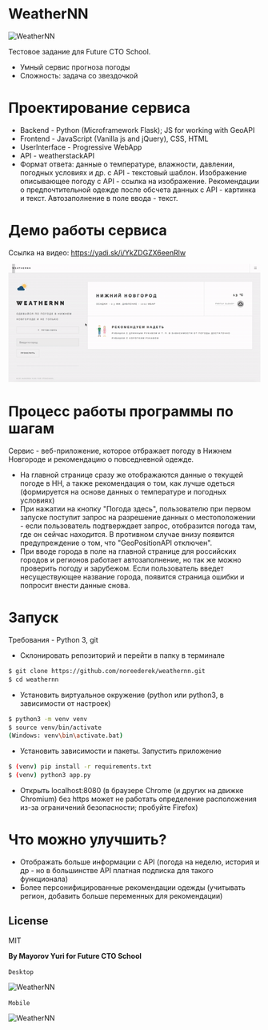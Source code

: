 # WeatherNN

![WeatherNN](https://i.ibb.co/py9dKJ7/logo.png)

Тестовое задание для Future CTO School.

  - Умный сервис прогноза погоды
  - Сложность: задача со звездочкой

# Проектирование сервиса

  - Backend - Python (Microframework Flask); JS for working with GeoAPI
  - Frontend - JavaScript (Vanilla js and jQuery), CSS, HTML
  - UserInterface - Progressive WebApp
  - API - weatherstackAPI
  - Формат ответа: данные о температуре, влажности, давлении, погодных условиях и др. c API - текстовый шаблон. Изображение описывающее погоду с API - ссылка на изображение. Рекомендации о предпочтительной одежде после обсчета данных с API - картинка и текст. Автозаполнение в поле ввода - текст.
 
# Демо работы сервиса

Ссылка на видео: https://yadi.sk/i/YkZDGZX6eenRlw

![](Weathernn.gif)
# Процесс работы программы по шагам

Сервис - веб-приложение, которое отбражает погоду в Нижнем Новгороде и рекомендацию о повседневной одежде.
  - На главной странице сразу же отображаются данные о текущей погоде в НН, а также рекомендация о том, как лучше одеться (формируется на основе данных о температуре и погодных условиях)
  - При нажатии на кнопку "Погода здесь", пользователю при первом запуске поступит запрос на разрешение данных о местоположении - если пользователь подтверждает запрос, отобразится погода там, где он сейчас находится. В противном случае внизу появится предупреждение о том, что "GeoPositionAPI отключен".
  - При вводе города в поле на главной странице для российских городов и регионов работает автозаполнение, но так же можно проверить погоду и зарубежом. Если пользователь введет несуществующее название города, появится страница ошибки и попросит внести данные снова.

# Запуск

Требования - Python 3, git

- Склонировать репозиторий и перейти в папку в терминале
```sh
$ git clone https://github.com/noreederek/weathernn.git
$ cd weathernn
```
- Установить виртуальное окружение (python или python3, в зависимости от настроек)
```sh
$ python3 -m venv venv
$ source venv/bin/activate
(Windows: venv\bin\activate.bat)
```
- Установить зависимости и пакеты. Запустить приложение
```sh
$ (venv) pip install -r requirements.txt
$ (venv) python3 app.py
```
- Открыть localhost:8080 (в браузере Chrome (и других на движке Chromium) без https может не работать определение расположения из-за ограничений безопасности; пробуйте Firefox)

# Что можно улучшить?

  - Отображать больше информации с API (погода на неделю, история и др - но в большинстве API платная подписка для такого функционала)
  - Более персонифицированные рекомендации одежды (учитывать регион, добавить больше переменных для рекомендации)

License
----
MIT

**By Mayorov Yuri for Future CTO School**

`Desktop`

![WeatherNN](https://i.ibb.co/Srbr4XR/2020-04-14-21-11-27.png)

`Mobile`

![WeatherNN](https://i.ibb.co/ygSvNMd/2020-04-14-21-12-48.png)
